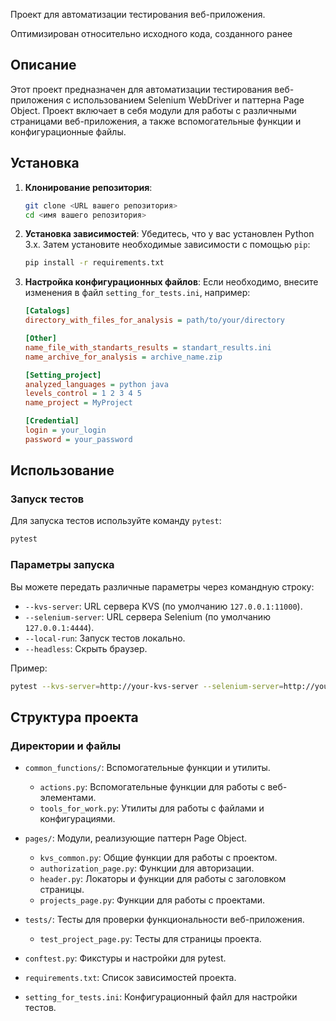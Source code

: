 Проект для автоматизации тестирования веб-приложения.

Оптимизирован относительно исходного кода, созданного ранее

## Описание

Этот проект предназначен для автоматизации тестирования веб-приложения с использованием Selenium WebDriver и паттерна Page Object.
Проект включает в себя модули для работы с различными страницами веб-приложения, а также вспомогательные функции и конфигурационные файлы.

## Установка

1. **Клонирование репозитория**:
   ```bash
   git clone <URL вашего репозитория>
   cd <имя вашего репозитория>
   ```

2. **Установка зависимостей**:
   Убедитесь, что у вас установлен Python 3.x. Затем установите необходимые зависимости с помощью `pip`:
   ```bash
   pip install -r requirements.txt
   ```

3. **Настройка конфигурационных файлов**:
   Если необходимо, внесите изменения в файл `setting_for_tests.ini`, например:
   ```ini
   [Catalogs]
   directory_with_files_for_analysis = path/to/your/directory

   [Other]
   name_file_with_standarts_results = standart_results.ini
   name_archive_for_analysis = archive_name.zip

   [Setting_project]
   analyzed_languages = python java
   levels_control = 1 2 3 4 5
   name_project = MyProject

   [Credential]
   login = your_login
   password = your_password
   ```

## Использование

### Запуск тестов

Для запуска тестов используйте команду `pytest`:
```bash
pytest
```

### Параметры запуска

Вы можете передать различные параметры через командную строку:
- `--kvs-server`: URL сервера KVS (по умолчанию `127.0.0.1:11000`).
- `--selenium-server`: URL сервера Selenium (по умолчанию `127.0.0.1:4444`).
- `--local-run`: Запуск тестов локально.
- `--headless`: Скрыть браузер.

Пример:
```bash
pytest --kvs-server=http://your-kvs-server --selenium-server=http://your-selenium-server --local-run --headless
```

## Структура проекта

### Директории и файлы

- `common_functions/`: Вспомогательные функции и утилиты.
  - `actions.py`: Вспомогательные функции для работы с веб-элементами.
  - `tools_for_work.py`: Утилиты для работы с файлами и конфигурациями.

- `pages/`: Модули, реализующие паттерн Page Object.
  - `kvs_common.py`: Общие функции для работы с проектом.
  - `authorization_page.py`: Функции для авторизации.
  - `header.py`: Локаторы и функции для работы с заголовком страницы.
  - `projects_page.py`: Функции для работы с проектами.

- `tests/`: Тесты для проверки функциональности веб-приложения.
  - `test_project_page.py`: Тесты для страницы проекта.

- `conftest.py`: Фикстуры и настройки для pytest.
- `requirements.txt`: Список зависимостей проекта.
- `setting_for_tests.ini`: Конфигурационный файл для настройки тестов.
